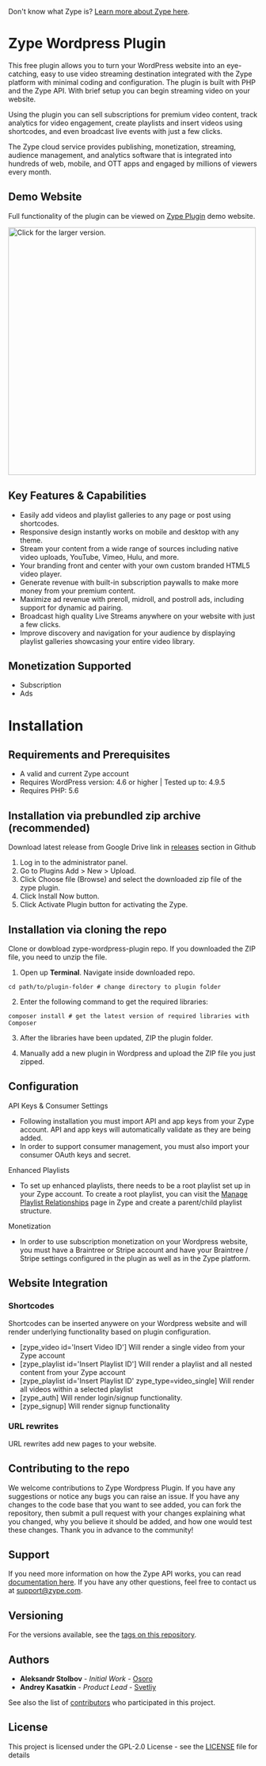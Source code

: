 Don't know what Zype is? <a href="http://www.zype.com/" target="_blank">Learn more about Zype here</a>.

# Zype Wordpress Plugin

This free plugin allows you to turn your WordPress website into an eye-catching, easy to use video streaming destination integrated with the Zype platform with minimal coding and configuration. The plugin is built with PHP and the Zype API. With brief setup you can begin streaming video on your website.

Using the plugin you can sell subscriptions for premium video content, track analytics for video engagement, create playlists and insert videos using shortcodes, and even broadcast live events with just a few clicks.

The Zype cloud service provides publishing, monetization, streaming, audience management, and analytics software that is integrated into hundreds of web, mobile, and OTT apps and engaged by millions of viewers every month.

## Demo Website
Full functionality of the plugin can be viewed on <a href="https://zypeplugin.com/" target="_blank">Zype Plugin</a> demo website.

<a href="https://drive.google.com/uc?export=view&id=1YM2U2oq4I4kqDCH2FF2zEJEwo9EgOJwU"><img src="https://drive.google.com/uc?export=view&id=1YM2U2oq4I4kqDCH2FF2zEJEwo9EgOJwU" style="width: 500px; max-width: 100%; height: auto" title="Click for the larger version." /></a>

## Key Features & Capabilities

- Easily add videos and playlist galleries to any page or post using shortcodes.
- Responsive design instantly works on mobile and desktop with any theme.
- Stream your content from a wide range of sources including native video uploads, YouTube, Vimeo, Hulu, and more.
- Your branding front and center with your own custom branded HTML5 video player.
- Generate revenue with built-in subscription paywalls to make more money from your premium content.
- Maximize ad revenue with preroll, midroll, and postroll ads, including support for dynamic ad pairing.
- Broadcast high quality Live Streams anywhere on your website with just a few clicks.
- Improve discovery and navigation for your audience by displaying playlist galleries showcasing your entire video library.

## Monetization Supported

- Subscription
- Ads

# Installation

## Requirements and Prerequisites

- A valid and current Zype account
- Requires WordPress version: 4.6 or higher | Tested up to: 4.9.5
- Requires PHP: 5.6

## 


## Installation via prebundled zip archive (recommended)

Download latest release from Google Drive link in [releases](https://github.com/zype/zype-wordpress-plugin/releases) section in Github

1. Log in to the administrator panel.
2. Go to Plugins Add > New > Upload.
3. Click Choose file (Browse) and select the downloaded zip file of the zype plugin.
4. Click Install Now button.
5. Click Activate Plugin button for activating the Zype.

## Installation via cloning the repo

Clone or dowbload zype-wordpress-plugin repo. If you downloaded the ZIP file, you need to unzip the file.

1. Open up **Terminal**. Navigate inside downloaded repo.

```shell
cd path/to/plugin-folder # change directory to plugin folder
```

2.  Enter the following command to get the required libraries:
```shell
composer install # get the latest version of required libraries with Composer
```

3. After the libraries have been updated, ZIP the plugin folder.

4. Manually add a new plugin in Wordpress and upload the ZIP file you just zipped.

## Configuration

API Keys & Consumer Settings
- Following installation you must import API and app keys from your Zype account. API and app keys will automatically validate as they are being added.
- In order to support consumer management, you must also import your consumer OAuth keys and secret.

Enhanced Playlists
- To set up enhanced playlists, there needs to be a root playlist set up in your Zype account. To create a root playlist, you can visit the [Manage Playlist Relationships](https://admin.zype.com/playlists/relationships) page in Zype and create a parent/child playlist structure.

Monetization
- In order to use subscription monetization on your Wordpress website, you must have a Braintree or Stripe account and have your Braintree / Stripe settings configured in the plugin as well as in the Zype platform.

## Website Integration

### Shortcodes
Shortcodes can be inserted anywere on your Wordpress website and will render underlying functionality based on plugin configuration.
- [zype_video id='Insert Video ID'] Will render a single video from your Zype account
- [zype_playlist id='Insert Playlist ID'] Will render a playlist and all nested content from your Zype account
- [zype_playlist id='Insert Playlist ID' zype_type=video_single] Will render all videos within a selected playlist
- [zype_auth] Will render login/signup functionality.
- [zype_signup] Will render signup functionality

### URL rewrites
URL rewrites add new pages to your website.

## Contributing to the repo

We welcome contributions to Zype Wordpress Plugin. If you have any suggestions or notice any bugs you can raise an issue. If you have any changes to the code base that you want to see added, you can fork the repository, then submit a pull request with your changes explaining what you changed, why you believe it should be added, and how one would test these changes. Thank you in advance to the community!

## Support

If you need more information on how the Zype API works, you can read [documentation here](http://dev.zype.com/api_docs/intro/). If you have any other questions, feel free to contact us at [support@zype.com](mailto:support@zype.com).

## Versioning

For the versions available, see the [tags on this repository](https://github.com/zype/zype-wordpress-plugin/tags). 

## Authors
* **Aleksandr Stolbov** - *Initial Work* - [Osoro](https://github.com/Osoro)
* **Andrey Kasatkin** - *Product Lead* - [Svetliy](https://github.com/svetdev)

See also the list of [contributors](https://github.com/zype/zype-ios/graphs/contributors) who participated in this project.

## License

This project is licensed under the GPL-2.0 License - see the [LICENSE](LICENSE) file for details
